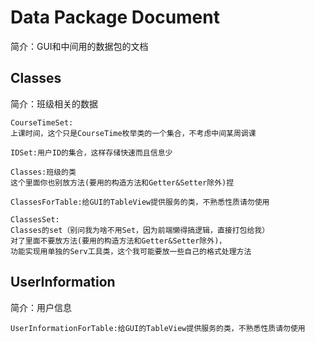 # Data Package Document
简介：GUI和中间用的数据包的文档
## Classes
简介：班级相关的数据

    CourseTimeSet:
    上课时间，这个只是CourseTime枚举类的一个集合，不考虑中间某周调课
    
    IDSet:用户ID的集合，这样存储快速而且信息少
    
    Classes:班级的类
    这个里面你也别放方法(要用的构造方法和Getter&Setter除外)捏

    ClassesForTable:给GUI的TableView提供服务的类，不熟悉性质请勿使用
    
    ClassesSet:
    Classes的set（别问我为啥不用Set，因为前端懒得搞逻辑，直接打包给我）
    对了里面不要放方法(要用的构造方法和Getter&Setter除外)，
    功能实现用单独的Serv工具类，这个我可能要放一些自己的格式处理方法
## UserInformation
简介：用户信息

    UserInformationForTable:给GUI的TableView提供服务的类，不熟悉性质请勿使用
    